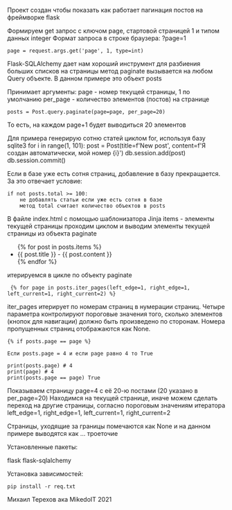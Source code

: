 Проект создан чтобы показать как работает пагинация постов на фреймворке flask

Формируем get запрос с ключом page, стартовой страницей 1 и типом данных integer
Формат запроса в строке браузера: ?page=1

    page = request.args.get('page', 1, type=int)


Flask-SQLAlchemy дает нам хороший инструмент для разбиения больших списков на страницы
    метод paginate вызывается на любом Query объекте. В данном примере это объект posts
    
Принимает аргументы:
    page - номер текущей страницы, 1 по умолчанию
    per_page - количество элементов (постов) на странице

    posts = Post.query.paginate(page=page, per_page=20)

То есть, на каждом page+1 будет выводиться 20 элементов
    

Для примера генерирую сотню статей циклом for, используя базу sqlite3
        for i in range(1, 101):
            post = Post(title=f'New post', content=f'Я создан автоматически, мой номер {i}')
            db.session.add(post)
            db.session.commit()


Если в базе уже есть сотня страниц, добавление в базу прекращается. За это отвечает условие:

    if not posts.total >= 100:
        не добавлять статьи если уже есть сотня в базе
        метод total считает количество объектов в posts
        

В файле index.html с помощью шаблонизатора Jinja
    items -  элементы текущей страницы
    проходим циклом и выводим элементы текущей страницы из объекта paginate
        <ul>
            {% for post in posts.items %}
                <li> {{ post.title }} - {{ post.content }}</li>
            {% endfor %}
        </ul>

итерируемся в цикле по объекту paginate

     {% for page in posts.iter_pages(left_edge=1, right_edge=1, left_current=1, right_current=2) %}

iter_pages итерирует по номерам страниц в нумерации страниц. Четыре параметра контролируют пороговые значения того,
сколько элементов (кнопок для навигации) должно быть произведено по сторонам. 
Номера пропущенных страниц отображаются как None.


    {% if posts.page == page %}

    Если posts.page = 4 и если page равно 4 то True

    print(posts.page) # 4
    print(page) # 4
    print(posts.page == page) True


Показываем страницу page=4 с её 20-ю постами (20 указано в per_page=20)
Находимся на текущей странице, иначе можем сделать переход на другие страницы,
согласно пороговым значениям итератора left_edge=1, right_edge=1, left_current=1, right_current=2

Страницы, уходящие за границы помечаются как None и на данном примере выводятся как ... троеточие


Установленные пакеты:

flask
flask-sqlalchemy


Установка зависимостей:
    
    pip install -r req.txt



Михаил Терехов ака MikedoIT 2021







